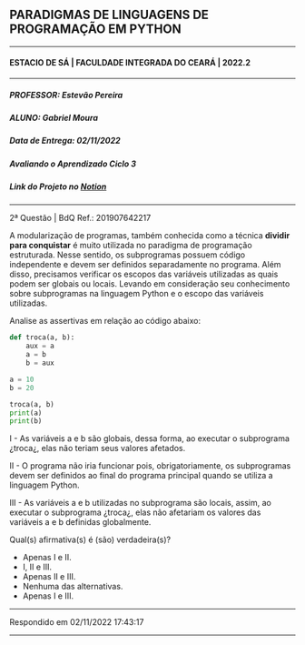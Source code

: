## PARADIGMAS DE LINGUAGENS DE PROGRAMAÇÃO EM PYTHON
---
#### ESTACIO DE SÁ | FACULDADE INTEGRADA DO CEARÁ | 2022.2
---
##### PROFESSOR: Estevão Pereira
##### ALUNO: Gabriel Moura
##### Data de Entrega: 02/11/2022
##### Avaliando o Aprendizado Ciclo 3
##### Link do Projeto no [Notion](https://gabrielmdev.notion.site/AVALIANDO-O-APRENDIZADO-Ciclo-3-90aff1fda8ea43af9e3e1196d5380681)
---
2ª Questão | BdQ Ref.: 201907642217

A modularização de programas, também conhecida como a técnica **dividir para conquistar** é muito utilizada no paradigma de programação estruturada. Nesse sentido, os subprogramas possuem código independente e devem ser definidos separadamente no programa. Além disso, precisamos verificar os escopos das variáveis utilizadas as quais podem ser globais ou locais. Levando em consideração seu conhecimento sobre subprogramas na linguagem Python e o escopo das variáveis utilizadas. 

Analise as assertivas em relação ao código abaixo:

```python
def troca(a, b):
    aux = a
    a = b
    b = aux

a = 10
b = 20

troca(a, b)
print(a)
print(b)
```

I - As variáveis a e b são globais, dessa forma, ao executar o subprograma ¿troca¿, elas não teriam seus valores afetados.

II - O programa não iria funcionar pois, obrigatoriamente, os subprogramas devem ser definidos ao final do programa principal quando se utiliza a linguagem Python.

III - As variáveis a e b utilizadas no subprograma são locais, assim, ao executar o subprograma ¿troca¿, elas não afetariam os valores das variáveis a e b definidas globalmente.

Qual(s) afirmativa(s) é (são) verdadeira(s)?

- Apenas I e II.
- I, II e III.
- Apenas II e III.
- Nenhuma das alternativas.
- Apenas I e III.

---

Respondido em 02/11/2022 17:43:17

---
